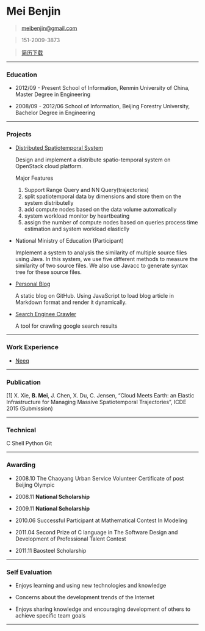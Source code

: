 # Mei Benjin

> [meibenjin@gmail.com](mailto:meibenjin@gmail.com)

> 151-2009-3873

> [简历下载](./梅本金+中国人民大学+151-2009-3873+研发工程师.pdf)

----------------------------------------------------------

### Education

* 2012/09 - Present   School of Information, Renmin University of China, Master Degree in Engineering

* 2008/09 - 2012/06   School of Information, Beijing Forestry University, Bachelor Degree in Engineering

----------------------------------------------------------

### Projects

* [Distributed Spatiotemporal System](https://github.com/meibenjin/CloudIndex)

  Design and implement a distribute spatio-temporal system on OpenStack cloud platform. 

  Major Features
  1. Support Range Query and NN Query(trajectories)
  2. split spatiotemporal data by dimensions and store them on the system distributelly
  3. add compute nodes based on the data volume automatically
  4. system workload monitor by heartbeating
  5. assign the number of compute nodes based on queries process time estimation and system workload elasticlly


* National Ministry of Education (Participant)

  Implement a system to analysis the similarity of multiple source files using Java. In this system, we use five different methods to measure the similarity of two source files. We also use Javacc to generate syntax tree for these source files.

* [Personal Blog](https://github.com/meibenjin/meibenjin.github.io)

  A static blog on GitHub. Using JavaScript to load blog article in Markdown format and render it dynamically.

* [Search Enginee Crawler](https://github.com/meibenjin/GoogleSearchCrawler)

  A tool for crawling google search results

----------------------------------------------------------

### Work Experience

* [Neeq](http://www.neeq.com.cn/)
  
----------------------------------------------------------

### Publication

[1] X. Xie, **B. Mei**, J. Chen, X. Du, C. Jensen, “Cloud Meets Earth: an Elastic Infrastructure for Managing Massive Spatiotemporal Trajectories”, ICDE 2015 (Submission)

----------------------------------------------------------

### Technical

<span class ="label-success" >C</span>
<span class ="label-warning" >Shell</span>
<span class ="label-warning" >Python</span>
<span class ="label-warning" >Git</span>

----------------------------------------------------------

### Awarding

* 2008.10   The Chaoyang Urban Service Volunteer Certificate of post Beijing Olympic

* 2008.11   **National Scholarship**

* 2009.11   **National Scholarship**

* 2010.06   Successful Participant at Mathematical Contest In Modeling

* 2011.04   Second Prize of C language in The Software Design and Development of Professional Talent Contest

* 2011.11   Baosteel Scholarship

----------------------------------------------------------

### Self Evaluation

* Enjoys learning and using new technologies and knowledge

* Concerns about the development trends of the Internet

* Enjoys sharing knowledge and encouraging development of others to achieve specific team goals

----------------------------------------------------------


